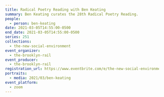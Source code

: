 ```yaml
---
title: Radical Poetry Reading with Ben Keating
summary: Ben Keating curates the 28th Radical Poetry Reading.
people:
  - person: ben-keating
date: 2021-03-05T14:55:00-0500
end_date: 2021-03-05T14:55:00-0500
series: 251
collections:
  - the-new-social-environment
event_organizer:
  - the-brooklyn-rail
event_producer:
  - the-brooklyn-rail
registration_url: https://www.eventbrite.com/e/the-new-social-environment-251-radical-poetry-reading-with-ben-keating-tickets-144696064825
portraits:
  - media: 2021/03/ben-keating
event_platform:
  - zoom
---
```

